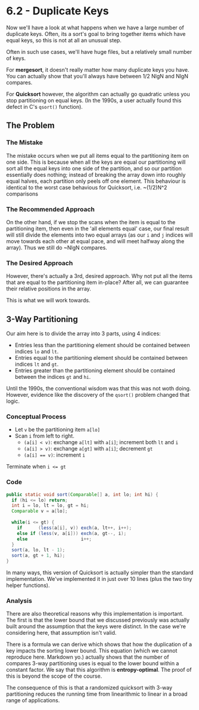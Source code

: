# 6.2 - Duplicate Keys

Now we'll have a look at what happens when we have a large number of duplicate keys. Often, its a sort's goal to bring together items which have equal keys, so this is not at all an unusual step.

Often in such use cases, we'll have huge files, but a relatively small number of keys.

For **mergesort**, it doesn't really matter how many duplicate keys you have. You can actually show that you'll always have between 1/2 NlgN and NlgN compares.

For **Quicksort** however, the algorithm can actually go quadratic unless you stop partitioning on equal keys. (In the 1990s, a user actually found this defect in C's `qsort()` function).

## The Problem

### The Mistake

The mistake occurs when we put all items equal to the partitioning item on one side. This is because when all the keys are equal our partitioning will sort all the equal keys into one side of the partition, and so our partition essentially does nothing; instead of breaking the array down into roughly equal halves, each partition only peels off one element. This behaviour is identical to the worst case behavious for Quicksort, i.e. ~(1/2)N^2 comparisons

### The Recommended Approach

On the other hand, if we stop the scans when the item is equal to the partitioning item, then even in the 'all elements equal' case, our final result will still divide the elements into two equal arrays (as our `i` and `j` indices will move towards each other at equal pace, and will meet halfway along the array). Thus we still do ~NlgN compares.

### The Desired Approach

However, there's actually a 3rd, desired approach. Why not put all the items that are equal to the partitioning item in-place? After all, we can guarantee their relative positions in the array.

This is what we will work towards.

## 3-Way Partitioning

Our aim here is to divide the array into 3 parts, using 4 indices:
* Entries less than the partitioning element should be contained between indices `lo` and `lt`.
* Entries equal to the partitioning element should be contained between indices `lt` and `gt`.
* Entries greater than the partitioning element should be contained between the indices `gt` and `hi`.

Until the 1990s, the conventional wisdom was that this was not woth doing. However, evidence like the discovery of the `qsort()` problem changed that logic.

### Conceptual Process

* Let `v` be the partitioning item `a[lo]`
* Scan `i` from left to right.
  * `(a[i] < v)`: exchange `a[lt]` with `a[i]`; increment both `lt` and `i`
  * `(a[i] > v)`: exchange `a[gt]` with `a[i]`; decrement `gt`
  * `(a[i] == v)`: increment `i`

Terminate when `i <= gt`

### Code
```Java
public static void sort(Comparable[] a, int lo; int hi) {
  if (hi <= lo) return;
  int i = lo, lt = lo, gt = hi;
  Comparable v = a[lo];
  
  while(i <= gt) {
    if      (less(a[i], v)) exch(a, lt++, i++);
    else if (less(v, a[i])) exch(a, gt--, i);
    else                    i++;
  }
  sort(a, lo, lt - 1);
  sort(a, gt + 1, hi);
}
```

In many ways, this version of Quicksort is actually simpler than the standard implementation. We've implemented it in just over 10 lines (plus the two tiny helper functions).

### Analysis

There are also theoretical reasons why this implementation is important. The first is that the lower bound that we discussed previously was actually built around the assumption that the keys were distinct. In the case we're considering here, that assumption isn't valid.

There is a formula we can derive which shows that how the duplication of a key impacts the sorting lower bound. This equation (which we cannot reproduce here. Markdown yo.) actually shows that the number of compares 3-way partitioning uses is equal to the lower bound within a constant factor. We say that this algorithm is **entropy-optimal**. The proof of this is beyond the scope of the course.

The consequence of this is that a randomized quicksort with 3-way partitioning reduces the running time from linearithmic to linear in a broad range of applications.